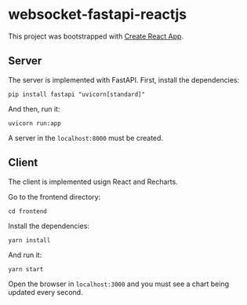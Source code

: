 # websocket-fastapi-reactjs

This project was bootstrapped with [Create React App](https://github.com/facebook/create-react-app).

## Server

The server is implemented with FastAPI. First, install the dependencies:

```
pip install fastapi "uvicorn[standard]"
```

And then, run it:

```
uvicorn run:app 
```

A server in the `localhost:8000` must be created.

## Client

The client is implemented usign React and Recharts. 

Go to the frontend directory:

```
cd frontend
```

Install the dependencies:

```
yarn install
```

And run it:

``` 
yarn start
```

Open the browser in `localhost:3000` and you must see a chart being updated every second.

